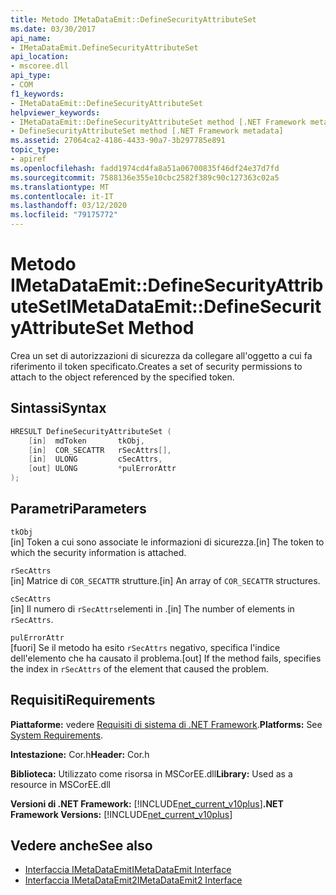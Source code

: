 ```yaml
---
title: Metodo IMetaDataEmit::DefineSecurityAttributeSet
ms.date: 03/30/2017
api_name:
- IMetaDataEmit.DefineSecurityAttributeSet
api_location:
- mscoree.dll
api_type:
- COM
f1_keywords:
- IMetaDataEmit::DefineSecurityAttributeSet
helpviewer_keywords:
- IMetaDataEmit::DefineSecurityAttributeSet method [.NET Framework metadata]
- DefineSecurityAttributeSet method [.NET Framework metadata]
ms.assetid: 27064ca2-4186-4433-90a7-3b297785e891
topic_type:
- apiref
ms.openlocfilehash: fadd1974cd4fa8a51a06700835f46df24e37d7fd
ms.sourcegitcommit: 7588136e355e10cbc2582f389c90c127363c02a5
ms.translationtype: MT
ms.contentlocale: it-IT
ms.lasthandoff: 03/12/2020
ms.locfileid: "79175772"
---
```

# <a name="imetadataemitdefinesecurityattributeset-method"></a><span data-ttu-id="07fc3-102">Metodo IMetaDataEmit::DefineSecurityAttributeSet</span><span class="sxs-lookup"><span data-stu-id="07fc3-102">IMetaDataEmit::DefineSecurityAttributeSet Method</span></span>
<span data-ttu-id="07fc3-103">Crea un set di autorizzazioni di sicurezza da collegare all'oggetto a cui fa riferimento il token specificato.</span><span class="sxs-lookup"><span data-stu-id="07fc3-103">Creates a set of security permissions to attach to the object referenced by the specified token.</span></span>  
  
## <a name="syntax"></a><span data-ttu-id="07fc3-104">Sintassi</span><span class="sxs-lookup"><span data-stu-id="07fc3-104">Syntax</span></span>  
  
```cpp  
HRESULT DefineSecurityAttributeSet (
    [in]  mdToken       tkObj,
    [in]  COR_SECATTR   rSecAttrs[],
    [in]  ULONG         cSecAttrs,
    [out] ULONG         *pulErrorAttr
);  
```  
  
## <a name="parameters"></a><span data-ttu-id="07fc3-105">Parametri</span><span class="sxs-lookup"><span data-stu-id="07fc3-105">Parameters</span></span>  
 `tkObj`  
 <span data-ttu-id="07fc3-106">[in] Token a cui sono associate le informazioni di sicurezza.</span><span class="sxs-lookup"><span data-stu-id="07fc3-106">[in] The token to which the security information is attached.</span></span>  
  
 `rSecAttrs`  
 <span data-ttu-id="07fc3-107">[in] Matrice di `COR_SECATTR` strutture.</span><span class="sxs-lookup"><span data-stu-id="07fc3-107">[in] An array of `COR_SECATTR` structures.</span></span>  
  
 `cSecAttrs`  
 <span data-ttu-id="07fc3-108">[in] Il numero di `rSecAttrs`elementi in .</span><span class="sxs-lookup"><span data-stu-id="07fc3-108">[in] The number of elements in `rSecAttrs`.</span></span>  
  
 `pulErrorAttr`  
 <span data-ttu-id="07fc3-109">[fuori] Se il metodo ha esito `rSecAttrs` negativo, specifica l'indice dell'elemento che ha causato il problema.</span><span class="sxs-lookup"><span data-stu-id="07fc3-109">[out] If the method fails, specifies the index in `rSecAttrs` of the element that caused the problem.</span></span>  
  
## <a name="requirements"></a><span data-ttu-id="07fc3-110">Requisiti</span><span class="sxs-lookup"><span data-stu-id="07fc3-110">Requirements</span></span>  
 <span data-ttu-id="07fc3-111">**Piattaforme:** vedere [Requisiti di sistema di .NET Framework](../../../../docs/framework/get-started/system-requirements.md).</span><span class="sxs-lookup"><span data-stu-id="07fc3-111">**Platforms:** See [System Requirements](../../../../docs/framework/get-started/system-requirements.md).</span></span>  
  
 <span data-ttu-id="07fc3-112">**Intestazione:** Cor.h</span><span class="sxs-lookup"><span data-stu-id="07fc3-112">**Header:** Cor.h</span></span>  
  
 <span data-ttu-id="07fc3-113">**Biblioteca:** Utilizzato come risorsa in MSCorEE.dll</span><span class="sxs-lookup"><span data-stu-id="07fc3-113">**Library:** Used as a resource in MSCorEE.dll</span></span>  
  
 <span data-ttu-id="07fc3-114">**Versioni di .NET Framework:** [!INCLUDE[net_current_v10plus](../../../../includes/net-current-v10plus-md.md)]</span><span class="sxs-lookup"><span data-stu-id="07fc3-114">**.NET Framework Versions:** [!INCLUDE[net_current_v10plus](../../../../includes/net-current-v10plus-md.md)]</span></span>  
  
## <a name="see-also"></a><span data-ttu-id="07fc3-115">Vedere anche</span><span class="sxs-lookup"><span data-stu-id="07fc3-115">See also</span></span>

- [<span data-ttu-id="07fc3-116">Interfaccia IMetaDataEmit</span><span class="sxs-lookup"><span data-stu-id="07fc3-116">IMetaDataEmit Interface</span></span>](../../../../docs/framework/unmanaged-api/metadata/imetadataemit-interface.md)
- [<span data-ttu-id="07fc3-117">Interfaccia IMetaDataEmit2</span><span class="sxs-lookup"><span data-stu-id="07fc3-117">IMetaDataEmit2 Interface</span></span>](../../../../docs/framework/unmanaged-api/metadata/imetadataemit2-interface.md)
